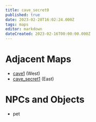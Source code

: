 ```yaml
---
title: cave_secret0
published: true
date: 2023-02-28T16:02:24.000Z
tags: maps
editor: markdown
dateCreated: 2023-02-16T00:00:00.000Z
---
```



# Adjacent Maps
 * [cave1](/maps/cave1) (West)
 * [cave_secret1](/maps/cave_secret1) (East)

# NPCs and Objects
 * pet
